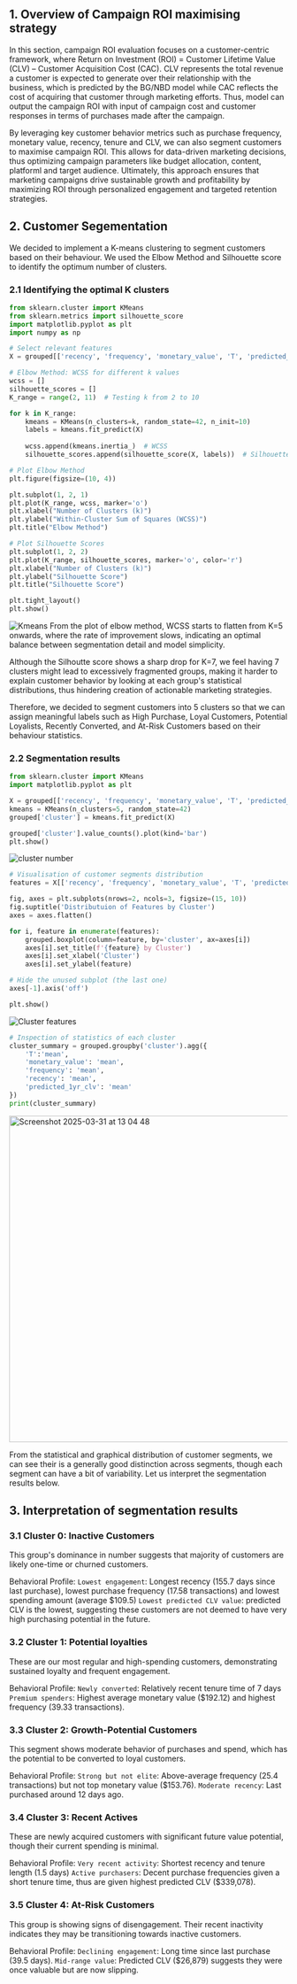## 1. Overview of Campaign ROI maximising strategy
In this section, campaign ROI evaluation focuses on a customer-centric framework, where Return on Investment (ROI) = Customer Lifetime Value (CLV) – Customer Acquisition Cost (CAC). CLV represents the total revenue a customer is expected to generate over their relationship with the business, which is predicted by the BG/NBD model while CAC reflects the cost of acquiring that customer through marketing efforts. Thus, model can output the campaign ROI with input of campaign cost and customer responses in terms of purchases made after the campaign. 

By leveraging key customer behavior metrics such as purchase frequency, monetary value, recency, tenure and CLV, we can also segment customers to maximise campaign ROI. This allows for data-driven marketing decisions, thus optimizing campaign parameters like budget allocation, content, platforml and target audience. Ultimately, this approach ensures that marketing campaigns drive sustainable growth and profitability by maximizing ROI through personalized engagement and targeted retention strategies.

## 2. Customer Segementation
We decided to implement a K-means clustering to segment customers based on their behaviour. We used the Elbow Method and Silhouette score to identify the optimum number of clusters.

### 2.1 Identifying the optimal K clusters
```python
from sklearn.cluster import KMeans
from sklearn.metrics import silhouette_score
import matplotlib.pyplot as plt
import numpy as np

# Select relevant features
X = grouped[['recency', 'frequency', 'monetary_value', 'T', 'predicted_1yr_clv']]

# Elbow Method: WCSS for different k values
wcss = []
silhouette_scores = []
K_range = range(2, 11)  # Testing k from 2 to 10

for k in K_range:
    kmeans = KMeans(n_clusters=k, random_state=42, n_init=10)
    labels = kmeans.fit_predict(X)
    
    wcss.append(kmeans.inertia_)  # WCSS
    silhouette_scores.append(silhouette_score(X, labels))  # Silhouette Score

# Plot Elbow Method
plt.figure(figsize=(10, 4))

plt.subplot(1, 2, 1)
plt.plot(K_range, wcss, marker='o')
plt.xlabel("Number of Clusters (k)")
plt.ylabel("Within-Cluster Sum of Squares (WCSS)")
plt.title("Elbow Method")

# Plot Silhouette Scores
plt.subplot(1, 2, 2)
plt.plot(K_range, silhouette_scores, marker='o', color='r')
plt.xlabel("Number of Clusters (k)")
plt.ylabel("Silhouette Score")
plt.title("Silhouette Score")

plt.tight_layout()
plt.show()
```
![Kmeans](https://github.com/user-attachments/assets/f4df5795-c195-426f-a1f0-71e48156287c)
From the plot of elbow method, WCSS starts to flatten from K=5 onwards, where the rate of improvement slows, indicating an optimal balance between segmentation detail and model simplicity. 

Although the Silhoutte score shows a sharp drop for K=7, we feel having 7 clusters might lead to excessively fragmented groups, making it harder to explain customer behavior by looking at each group's statistical distributions, thus hindering creation of actionable marketing strategies. 

Therefore, we decided to segment customers into 5 clusters so that we can assign meaningful labels such as High Purchase, Loyal Customers, Potential Loyalists, Recently Converted, and At-Risk Customers based on their behaviour statistics.

### 2.2 Segmentation results
```python
from sklearn.cluster import KMeans
import matplotlib.pyplot as plt

X = grouped[['recency', 'frequency', 'monetary_value', 'T', 'predicted_1yr_clv']] 
kmeans = KMeans(n_clusters=5, random_state=42)
grouped['cluster'] = kmeans.fit_predict(X)

grouped['cluster'].value_counts().plot(kind='bar')
plt.show()
```
![cluster number](https://github.com/user-attachments/assets/dd7eee00-222f-466f-bfed-7e3152ee43d5)

```python
# Visualisation of customer segments distribution
features = X[['recency', 'frequency', 'monetary_value', 'T', 'predicted_1yr_clv']]

fig, axes = plt.subplots(nrows=2, ncols=3, figsize=(15, 10))
fig.suptitle('Distributuion of Features by Cluster')
axes = axes.flatten()

for i, feature in enumerate(features):
    grouped.boxplot(column=feature, by='cluster', ax=axes[i])
    axes[i].set_title(f'{feature} by Cluster')
    axes[i].set_xlabel('Cluster')
    axes[i].set_ylabel(feature)

# Hide the unused subplot (the last one)
axes[-1].axis('off')

plt.show()
```
![Cluster features](https://github.com/user-attachments/assets/6098ee37-41bf-4119-abe3-afbe8f752281)

```python
# Inspection of statistics of each cluster
cluster_summary = grouped.groupby('cluster').agg({
    'T':'mean',
    'monetary_value': 'mean',
    'frequency': 'mean',
    'recency': 'mean',
    'predicted_1yr_clv': 'mean'
})
print(cluster_summary)
```
<img width="590" alt="Screenshot 2025-03-31 at 13 04 48" src="https://github.com/user-attachments/assets/b8e2dfe0-30db-4bba-800b-91a82a6f45d8" />

From the statistical and graphical distribution of customer segments, we can see their is a generally good distinction across segments, though each segment can have a bit of variability. Let us interpret the segmentation results below.

## 3. Interpretation of segmentation results

### 3.1 Cluster 0: Inactive Customers
This group's dominance in number suggests that majority of customers are likely one-time or churned customers.

Behavioral Profile:
`Lowest engagement`: Longest recency (155.7 days since last purchase), lowest purchase frequency (17.58 transactions) and lowest spending amount (average $109.5)
`Lowest predicted CLV value`: predicted CLV is the lowest, suggesting these customers are not deemed to have very high purchasing potential in the future.

### 3.2 Cluster 1: Potential loyalties
These are our most regular and high-spending customers, demonstrating sustained loyalty and frequent engagement.

Behavioral Profile:
`Newly converted`: Relatively recent tenure time of 7 days
`Premium spenders`: Highest average monetary value ($192.12) and highest frequency (39.33 transactions).


### 3.3 Cluster 2: Growth-Potential Customers
This segment shows moderate behavior of purchases and spend, which has the potential to be converted to loyal customers.

Behavioral Profile:
`Strong but not elite`: Above-average frequency (25.4 transactions) but not top monetary value ($153.76).
`Moderate recency`: Last purchased around 12 days ago.


### 3.4 Cluster 3: Recent Actives
These are newly acquired customers with significant future value potential, though their current spending is minimal.

Behavioral Profile:
`Very recent activity`: Shortest recency and tenure length (1.5 days)
`Active purchasers`: Decent purchase frequencies given a short tenure time, thus are given highest predicted CLV ($339,078).



### 3.5 Cluster 4: At-Risk Customers
This group is showing signs of disengagement. Their recent inactivity indicates they may be transitioning towards inactive customers.

Behavioral Profile:
`Declining engagement`: Long time since last purchase (39.5 days).
`Mid-range value`: Predicted CLV ($26,879) suggests they were once valuable but are now slipping.

